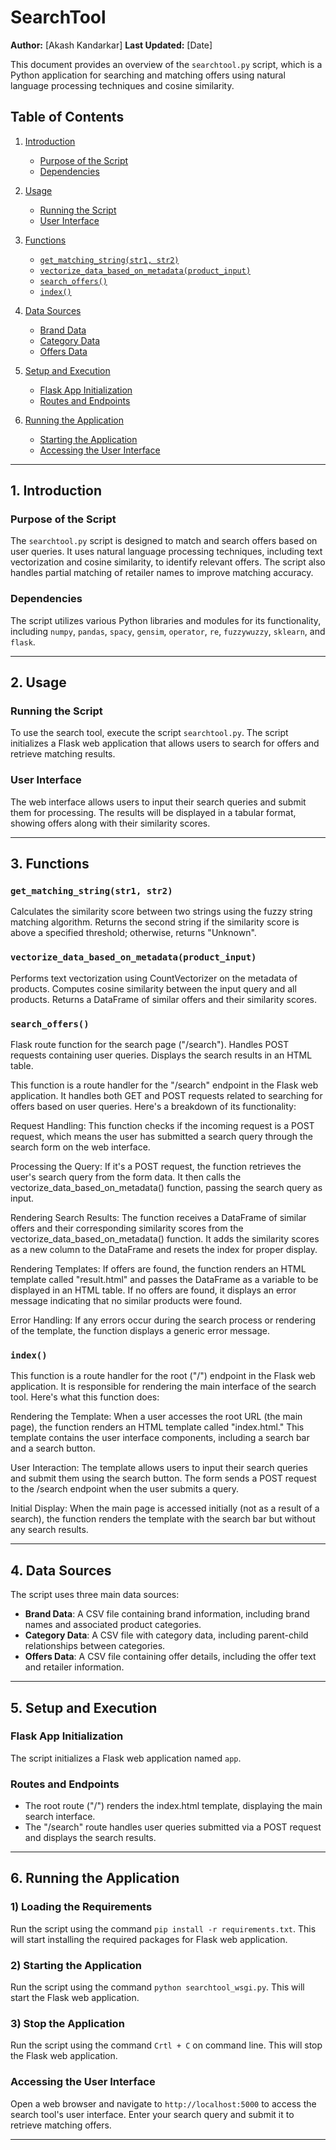 # SearchTool

**Author:** [Akash Kandarkar]
**Last Updated:** [Date]

This document provides an overview of the `searchtool.py` script, which is a Python application for searching and matching offers using natural language processing techniques and cosine similarity.

## Table of Contents
1. [Introduction](#introduction)
    - [Purpose of the Script](#purpose-of-the-script)
    - [Dependencies](#dependencies)

2. [Usage](#usage)
    - [Running the Script](#running-the-script)
    - [User Interface](#user-interface)

3. [Functions](#functions)
    - [`get_matching_string(str1, str2)`](#get_matching_stringstr1-str2)
    - [`vectorize_data_based_on_metadata(product_input)`](#vectorize_data_based_on_metadataproduct_input)
    - [`search_offers()`](#search_offers)
    - [`index()`](#index)

4. [Data Sources](#data-sources)
    - [Brand Data](#brand-data)
    - [Category Data](#category-data)
    - [Offers Data](#offers-data)

5. [Setup and Execution](#setup-and-execution)
    - [Flask App Initialization](#flask-app-initialization)
    - [Routes and Endpoints](#routes-and-endpoints)

6. [Running the Application](#running-the-application)
    - [Starting the Application](#starting-the-application)
    - [Accessing the User Interface](#accessing-the-user-interface)

---

## 1. Introduction

### Purpose of the Script
The `searchtool.py` script is designed to match and search offers based on user queries. It uses natural language processing techniques, including text vectorization and cosine similarity, to identify relevant offers. The script also handles partial matching of retailer names to improve matching accuracy.

### Dependencies
The script utilizes various Python libraries and modules for its functionality, including `numpy`, `pandas`, `spacy`, `gensim`, `operator`, `re`, `fuzzywuzzy`, `sklearn`, and `flask`.

---

## 2. Usage

### Running the Script
To use the search tool, execute the script `searchtool.py`. The script initializes a Flask web application that allows users to search for offers and retrieve matching results.

### User Interface
The web interface allows users to input their search queries and submit them for processing. The results will be displayed in a tabular format, showing offers along with their similarity scores.

---

## 3. Functions

### `get_matching_string(str1, str2)`
Calculates the similarity score between two strings using the fuzzy string matching algorithm. Returns the second string if the similarity score is above a specified threshold; otherwise, returns "Unknown".

### `vectorize_data_based_on_metadata(product_input)`
Performs text vectorization using CountVectorizer on the metadata of products. Computes cosine similarity between the input query and all products. Returns a DataFrame of similar offers and their similarity scores.

### `search_offers()`
Flask route function for the search page ("/search"). Handles POST requests containing user queries. Displays the search results in an HTML table.

This function is a route handler for the "/search" endpoint in the Flask web application. It handles both GET and POST requests related to searching for offers based on user queries. Here's a breakdown of its functionality:

Request Handling: This function checks if the incoming request is a POST request, which means the user has submitted a search query through the search form on the web interface.

Processing the Query: If it's a POST request, the function retrieves the user's search query from the form data. It then calls the vectorize_data_based_on_metadata() function, passing the search query as input.

Rendering Search Results: The function receives a DataFrame of similar offers and their corresponding similarity scores from the vectorize_data_based_on_metadata() function. It adds the similarity scores as a new column to the DataFrame and resets the index for proper display.

Rendering Templates: If offers are found, the function renders an HTML template called "result.html" and passes the DataFrame as a variable to be displayed in an HTML table. If no offers are found, it displays an error message indicating that no similar products were found.

Error Handling: If any errors occur during the search process or rendering of the template, the function displays a generic error message.

### `index()`

This function is a route handler for the root ("/") endpoint in the Flask web application. It is responsible for rendering the main interface of the search tool. Here's what this function does:

Rendering the Template: When a user accesses the root URL (the main page), the function renders an HTML template called "index.html." This template contains the user interface components, including a search bar and a search button.

User Interaction: The template allows users to input their search queries and submit them using the search button. The form sends a POST request to the /search endpoint when the user submits a query.

Initial Display: When the main page is accessed initially (not as a result of a search), the function renders the template with the search bar but without any search results.

---

## 4. Data Sources

The script uses three main data sources:
- **Brand Data**: A CSV file containing brand information, including brand names and associated product categories.
- **Category Data**: A CSV file with category data, including parent-child relationships between categories.
- **Offers Data**: A CSV file containing offer details, including the offer text and retailer information.

---

## 5. Setup and Execution

### Flask App Initialization
The script initializes a Flask web application named `app`.

### Routes and Endpoints
- The root route ("/") renders the index.html template, displaying the main search interface.
- The "/search" route handles user queries submitted via a POST request and displays the search results.

---

## 6. Running the Application

### 1) Loading the Requirements
Run the script using the command `pip install -r requirements.txt`. This will start installing the required packages for Flask web application.

### 2) Starting the Application
Run the script using the command `python searchtool_wsgi.py`. This will start the Flask web application.

### 3) Stop the Application
Run the script using the command `Crtl + C` on command line. This will stop the Flask web application.

### Accessing the User Interface
Open a web browser and navigate to `http://localhost:5000` to access the search tool's user interface. Enter your search query and submit it to retrieve matching offers.

---
